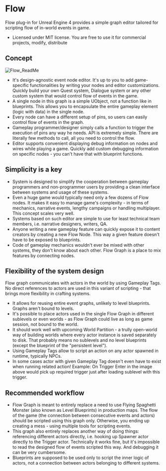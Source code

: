 # Flow

Flow plug-in for Unreal Engine 4 provides a simple graph editor tailored for scripting flow of in-world events in game.
* Licensed under MIT license. You are free to use it for commercial projects, modify, distribute

## Concept

![Flow_ReadMe](https://user-images.githubusercontent.com/5065057/90341166-96538f80-dffd-11ea-8ea4-98111c812662.png)

* It's design-agnostic event node editor. It's up to you to add game-specific functionalities by writing your nodes and editor customizations. Quickly build your own Quest system, Dialogue system or any other custom system that would control flow of events in the game.
* A single node in this graph is a simple UObject, not a function like in blueprints. This allows you to encapsulate the entire gameplay element (logic with data) in the single node.
* Every node can have a different setup of pins, so users can easily control flow of events in the graph.
* Gameplay programmer/designer simply calls a function to trigger the execution of pins any way he needs. API is extremely simple. There are literally few methods to call, all you need to control the flow.
* Editor supports convenient displaying debug information on nodes and wires while playing a game. Quickly add custom debugging information on specific nodes - you can't have that with blueprint functions.

## Simplicity is a key
* System is designed to simplify the cooperation between gameplay programmers and non-programmer users by providing a clean interface between systems and usage of these systems.
* Even a huge game would typically need only a few dozens of Flow nodes. It makes it easy to manage game's complexity - in terms of mechanics, narrative events, lengthy campaigns or handling multiplayer. This concept scales very well.
* Systems based on such editor are simple to use for least technical team members, i.e. narrative designers, writers, QA.
* Anyone writing a new gameplay feature can quickly expose it to content creators by creating a new Flow Node. This way a given feature doesn't have to be exposed to blueprints.
* Code of gameplay mechanics wouldn't ever be mixed with other systems, they don't know about each other. Flow Graph is a place to mix features by connecting nodes.

## Flexibility of the system design
Flow graph communicates with actors in the world by using Gameplay Tags. No direct references to actors are used in this variant of scripting - that brings more flexibility in crafting systems.
* It allows for reusing entire event graphs, unlikely to level blueprints. Graphs aren't bound to levels.
* It's possible to place actors used in the single Flow Graph in different sublevels or even worlds - as Flow Graph could live as long as game session, not bound to the world.
* It should work well with upcoming World Partition - a trully open-world way of building worlds where every actor instance is saved separately to disk. That probably means no sublevels and no level blueprints (except the blueprint of the "persistent level").
* Using Gameplay Tags allow to script an action on any actor spawned in runtime, typically NPCs.
* In some cases actor with given Gameplay Tag doesn't even have to exist when running related action! Example: On Trigger Enter in the image above would pick up required trigger just after loading sublevel with this trigger.

## Recommended workflow
* Flow Graph is meant to entirely replace a need to use Flying Spaghetti Monster (also known as Level Blueprints) in production maps. The flow of the game (the connection between consecutive events and actors) should be scripted using this graph only. Otherwise, you ending up creating a mess - using multiple tools for scripting events.
* This graph also entirely replaces another way of doing things: referencing different actors directly, i.e. hooking up Spawner actor directly to the Trigger actor. Technically it works fine, but it's impossible to read the designed flow of events scripted this way. And debugging it can be very cumbersome.
* Blueprints are supposed to be used only to script the inner logic of actors, not a connection between actors belonging to different systems.

